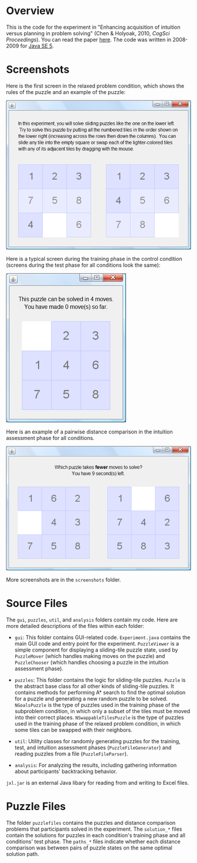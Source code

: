 # Overview

This is the code for the experiment in "Enhancing acquisition of intuition versus planning in problem solving" (Chen & Holyoak, 2010, *CogSci Proceedings*). You can read the paper [here](http://www.dawnchen.info/papers/intuition_CogSci_2010.pdf). The code was written in 2008-2009 for [Java SE 5](http://www.oracle.com/technetwork/java/javasebusiness/downloads/java-archive-downloads-javase5-419410.html).


# Screenshots

Here is the first screen in the relaxed problem condition, which shows the rules of the puzzle and an example of the puzzle:

![First screen for relaxed condition](https://github.com/sdawnchen/intuition-exp/blob/master/screenshots/relaxed_first_screen.png)

Here is a typical screen during the training phase in the control condition (screens during the test phase for all conditions look the same):

![Example training puzzle for control condition](https://github.com/sdawnchen/intuition-exp/blob/master/screenshots/control_training_puzzle.png)

Here is an example of a pairwise distance comparison in the intuition assessment phase for all conditions.

![Example pairwise comparison](https://github.com/sdawnchen/intuition-exp/blob/master/screenshots/distance_comparison.png)

More screenshots are in the `screenshots` folder.


# Source Files

The `gui`, `puzzles`, `util`, and `analysis` folders contain my code. Here are more detailed descriptions of the files within each folder:

* `gui`: This folder contains GUI-related code. `Experiment.java` contains the main GUI code and entry point for the experiment. `PuzzleViewer` is a simple component for displaying a sliding-tile puzzle state, used by `PuzzleMover` (which handles making moves on the puzzle) and `PuzzleChooser` (which handles choosing a puzzle in the intuition assessment phase).

* `puzzles`: This folder contains the logic for sliding-tile puzzles. `Puzzle` is the abstract base class for all other kinds of sliding-tile puzzles. It contains methods for performing A\* search to find the optimal solution for a puzzle and generating a new random puzzle to be solved. `NGoalsPuzzle` is the type of puzzles used in the training phase of the subproblem condition, in which only a subset of the tiles must be moved into their correct places. `NSwappableTilesPuzzle` is the type of puzzles used in the training phase of the relaxed problem condition, in which some tiles can be swapped with their neighbors.

* `util`: Utility classes for randomly generating puzzles for the training, test, and intuition assessment phases (`PuzzleFileGenerator`) and reading puzzles from a file (`PuzzleFileParser`).

* `analysis`: For analyzing the results, including gathering information about participants' backtracking behavior.

`jxl.jar` is an external Java libary for reading from and writing to Excel files.


# Puzzle Files

The folder `puzzlefiles` contains the puzzles and distance comparison problems that participants solved in the experiment. The `solution_*` files contain the solutions for puzzles in each condition's training phase and all conditions' test phase. The `paths_*` files indicate whether each distance comparison was between pairs of puzzle states on the same optimal solution path.

